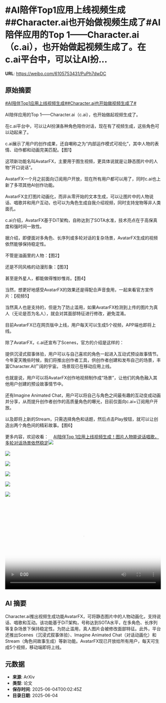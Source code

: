 # #AI陪伴Top1应用上线视频生成##Character.ai也开始做视频生成了#AI陪伴应用的Top 1——Character.ai（c.ai），也开始做起视频生成了。在c.ai平台中，可以让AI扮...

**URL**: https://weibo.com/6105753431/PuPh7dwDC

## 原始摘要

<a href="https://m.weibo.cn/search?containerid=231522type%3D1%26t%3D10%26q%3D%23AI%E9%99%AA%E4%BC%B4Top1%E5%BA%94%E7%94%A8%E4%B8%8A%E7%BA%BF%E8%A7%86%E9%A2%91%E7%94%9F%E6%88%90%23&amp;extparam=%23AI%E9%99%AA%E4%BC%B4Top1%E5%BA%94%E7%94%A8%E4%B8%8A%E7%BA%BF%E8%A7%86%E9%A2%91%E7%94%9F%E6%88%90%23" data-hide=""><span class="surl-text">#AI陪伴Top1应用上线视频生成#</span></a><a href="https://m.weibo.cn/search?containerid=231522type%3D1%26t%3D10%26q%3D%23Character.ai%E4%B9%9F%E5%BC%80%E5%A7%8B%E5%81%9A%E8%A7%86%E9%A2%91%E7%94%9F%E6%88%90%E4%BA%86%23&amp;extparam=%23Character.ai%E4%B9%9F%E5%BC%80%E5%A7%8B%E5%81%9A%E8%A7%86%E9%A2%91%E7%94%9F%E6%88%90%E4%BA%86%23" data-hide=""><span class="surl-text">#Character.ai也开始做视频生成了#</span></a><br><br>AI陪伴应用的Top 1——Character.ai（c.ai），也开始做起视频生成了。<br><br>在c.ai平台中，可以让AI扮演各种角色陪你对话，现在有了视频生成，这些角色可以动起来了。<br><br>c.ai展示了用户的创作成果，还自嘲称之为“内部运作模式可视化”，其中人物的表情、动作都和动画完美匹配。【图1】<br><br>这项新功能名叫AvatarFX，主要用于图生视频，更具体说就是让静态图片中的人物“开口说话”。<br><br>AvatarFX一个月之前面向订阅用户开放，现在所有用户都可以用了，同时c.ai也上新了多项其他AI创作功能。<br><br>AvatarFX主打图片动画化，而非从零开始的文本生成，可以让图片中的人物说话、唱歌并和用户互动，也可以为角色生成自我介绍视频，同时支持宠物等非人类面孔。 <br><br>c.ai介绍，AvatarFX基于DiT架构，自称达到了SOTA水准，技术亮点在于高保真度和强时间一致性。<br><br>据介绍，即便面对多角色、长序列或多轮对话的复杂场景，AvatarFX生成的视频依然能够保持稳定性。<br><br>不管是油画里的人物：【图2】<br><br>还是不同风格的动漫形象：【图3】<br><br>甚至是外星人，都能做得惟妙惟肖。【图4】<br><br>当然，想更好地感受AvatarFX的效果还是得配合声音食用，一起来看官方宣传片：【视频5】<br><br>当然真人也是支持的，但是为了防止滥用，如果AvatarFX检测到上传的图片为真人（无论是否为名人），就会对其面部特征进行修改，避免混淆。<br><br>目前AvatarFX已在网页版中上线，用户每天可以生成5个视频，APP端也即将上线。<br><br>除了AvatarFX，c.ai还宣布了Scenes，官方的介绍是这样的：<br><br>提供沉浸式叙事体验，用户可以与自己喜欢的角色一起进入互动式预设故事情节。今年夏天晚些时候，我们将推出创作者工具，供创作者创建和发布自己的场景，丰富Character.AI广阔的宇宙。 场景现已在移动应用上线。<br><br>也就是说，用户可以将AvatarFX创作地视频制作成“场景”，让他们的角色融入其他用户创建的预设故事情节中。<br><br>还有Imagine Animated Chat，用户可以将自己与角色之间最有趣的互动变成动画并分享，从而提升创作者创作的高质量角色的曝光，目前仅面向c.ai+订阅用户开放。<br><br>以及即将上新的Stream，只需选择角色和话题，然后点击Play按钮，就可以让创造出两个角色间的精彩故事。【图6】<br><br>更多内容，欢迎收看：<a href="https://weibo.cn/sinaurl?u=https%3A%2F%2Fmp.weixin.qq.com%2Fs%2F6P3EzmsBRZ4CtJrn9YtCCg" data-hide=""><span class="url-icon"><img style="width: 1rem;height: 1rem" src="https://h5.sinaimg.cn/upload/2015/09/25/3/timeline_card_small_web_default.png" referrerpolicy="no-referrer"></span><span class="surl-text">AI陪伴Top 1应用上线视频生成！图片人物能说话唱歌，多轮对话场景依然稳定</span></a><img style="" src="https://tvax3.sinaimg.cn/large/006Fd7o3ly1i225v1lfehj31900u075r.jpg" referrerpolicy="no-referrer"><br><br><img style="" src="https://tvax2.sinaimg.cn/large/006Fd7o3ly1i225ofoye0g30p40dokjn.gif" referrerpolicy="no-referrer"><br><br><img style="" src="https://tvax4.sinaimg.cn/large/006Fd7o3ly1i225oi2nmug30p40do1l0.gif" referrerpolicy="no-referrer"><br><br><img style="" src="https://tvax3.sinaimg.cn/large/006Fd7o3ly1i225oj48x7g30ka0b64qq.gif" referrerpolicy="no-referrer"><br><br><img style="" src="https://tvax4.sinaimg.cn/large/006Fd7o3ly1i225v0ge52j31hc0u0q56.jpg" referrerpolicy="no-referrer"><br><br><img style="" src="https://tvax4.sinaimg.cn/large/006Fd7o3ly1i225p989j6j30zk0k0gw5.jpg" referrerpolicy="no-referrer"><br><br><br clear="both"><div style="clear: both"></div><video controls="controls" poster="https://tvax2.sinaimg.cn/orj480/006Fd7o3ly1i225v0jewpj31900u075r.jpg" style="width: 100%"><source src="https://f.video.weibocdn.com/o0/gIaHzgzxlx08oKG3u2KQ010412002XOf0E010.mp4?label=mp4_720p&amp;template=1080x720.25.0&amp;ori=0&amp;ps=1CwnkDw1GXwCQx&amp;Expires=1748998876&amp;ssig=Vs%2F3v7%2BNm3&amp;KID=unistore,video"><source src="https://f.video.weibocdn.com/o0/iANY0pGQlx08oKG33GoU010412001tcj0E010.mp4?label=mp4_hd&amp;template=720x480.25.0&amp;ori=0&amp;ps=1CwnkDw1GXwCQx&amp;Expires=1748998876&amp;ssig=VC6nDPCZrK&amp;KID=unistore,video"><source src="https://f.video.weibocdn.com/o0/Ih1pJTuZlx08oKG33ApW010412000VHZ0E010.mp4?label=mp4_ld&amp;template=540x360.25.0&amp;ori=0&amp;ps=1CwnkDw1GXwCQx&amp;Expires=1748998876&amp;ssig=wedIUYkmkw&amp;KID=unistore,video"><p>视频无法显示，请前往<a href="https://video.weibo.com/show?fid=1034%3A5173467721433168" target="_blank" rel="noopener noreferrer">微博视频</a>观看。</p></video>

## AI 摘要

Character.ai推出视频生成功能AvatarFX，可将静态图片中的人物动画化，支持说话、唱歌和互动。该功能基于DiT架构，号称达到SOTA水平，在多角色、长序列等复杂场景下保持稳定性。为防止滥用，真人图片会被修改面部特征。此外，平台还推出Scenes（沉浸式叙事体验）、Imagine Animated Chat（对话动画化）和Stream（角色间故事生成）等新功能。AvatarFX现已开放给所有用户，每天可生成5个视频，移动端即将上线。

## 元数据

- **来源**: ArXiv
- **类型**: 论文
- **保存时间**: 2025-06-04T00:02:45Z
- **目录日期**: 2025-06-04
